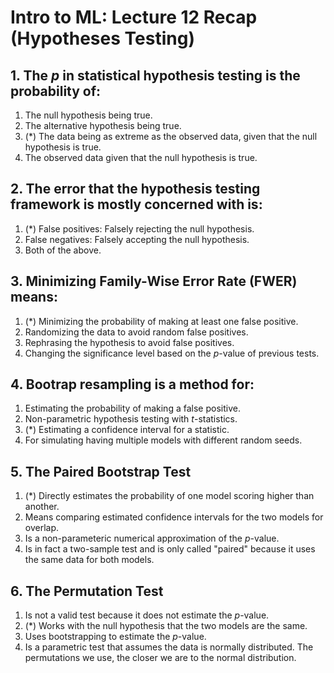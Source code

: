 # Intro to ML: Lecture 12 Recap (Hypotheses Testing)

## 1. The $p$ in statistical hypothesis testing is the probability of:

1. The null hypothesis being true.
2. The alternative hypothesis being true.
3. (*) The data being as extreme as the observed data, given that the null hypothesis is true.
4. The observed data given that the null hypothesis is true.


## 2. The error that the hypothesis testing framework is mostly concerned with is:

1. (*) False positives: Falsely rejecting the null hypothesis.
2. False negatives: Falsely accepting the null hypothesis.
3. Both of the above.


## 3. Minimizing Family-Wise Error Rate (FWER) means:

1. (*) Minimizing the probability of making at least one false positive.
2. Randomizing the data to avoid random false positives.
3. Rephrasing the hypothesis to avoid false positives.
4. Changing the significance level based on the $p$-value of previous tests.


## 4. Bootrap resampling is a method for:

1. Estimating the probability of making a false positive.
2. Non-parametric hypothesis testing with $t$-statistics.
3. (*) Estimating a confidence interval for a statistic.
4. For simulating having multiple models with different random seeds.


## 5. The Paired Bootstrap Test

1. (*) Directly estimates the probability of one model scoring higher than another.
2. Means comparing estimated confidence intervals for the two models for overlap.
3. Is a non-parameteric numerical approximation of the $p$-value.
4. Is in fact a two-sample test and is only called "paired" because it uses the same data for both models.


## 6. The Permutation Test

1. Is not a valid test because it does not estimate the $p$-value.
2. (*) Works with the null hypothesis that the two models are the same.
3. Uses bootstrapping to estimate the $p$-value.
4. Is a parametric test that assumes the data is normally distributed. The permutations we use, the closer we are to the normal distribution.


